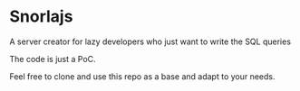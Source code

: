 # Snorlajs
A server creator for lazy developers who just want to write the SQL queries

The code is just a PoC. 

Feel free to clone and use this repo as a base and adapt to your needs.
